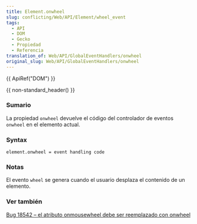 ```yaml
---
title: Element.onwheel
slug: conflicting/Web/API/Element/wheel_event
tags:
  - API
  - DOM
  - Gecko
  - Propiedad
  - Referencia
translation_of: Web/API/GlobalEventHandlers/onwheel
original_slug: Web/API/GlobalEventHandlers/onwheel
---
```


{{ ApiRef("DOM") }}

{{ non-standard_header() }}

### Sumario

La propiedad `onwheel` devuelve el código del controlador de eventos `onwheel` en el elemento actual.

### Syntax

```
element.onwheel = event handling code
```

### Notas

El evento `wheel` se genera cuando el usuario desplaza el contenido de un elemento.

### Ver también

[Bug 18542 – el atributo onmousewheel debe ser reemplazado con onwheel](https://www.w3.org/Bugs/Public/show_bug.cgi?id=18542)
